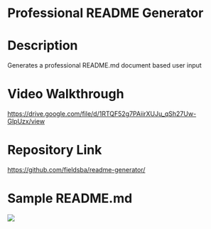# Professional README Generator

# Description
Generates a professional README.md document based user input

# Video Walkthrough
https://drive.google.com/file/d/1RTQF52g7PAiirXUJu_qSh27Uw-GlpUzx/view

# Repository Link
https://github.com/fieldsba/readme-generator/

# Sample README.md
<img src="sampleGeneratedReadme">
